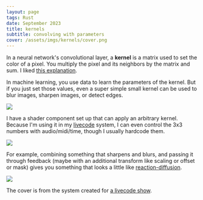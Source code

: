 ```yaml
---
layout: page
tags: Rust
date: September 2023
title: kernels
subtitle: convolving with parameters
cover: /assets/imgs/kernels/cover.png
---
```


In a neural network's convolutional layer, a **kernel** is a matrix used to set the color of a pixel. You multiply the pixel and its neighbors by the matrix and sum. I liked [this explanation](https://setosa.io/ev/image-kernels/).

In machine learning, you use data to learn the parameters of the kernel. But if you just set those values, even a super simple small kernel can be used to blur images, sharpen images, or detect edges. 

<img class="fullwidth" src="/assets/imgs/kernels/img2.png">


I have a shader component set up that can apply an arbitrary kernel. Because I'm using it in my [livecode](/systems/livecode) system, I can even control the 3x3 numbers with audio/midi/time, though I usually hardcode them.

<img class="fullwidth" src="/assets/imgs/kernels/img3.gif">

For example, combining something that sharpens and blurs, and passing it through feedback (maybe with an additional transform like scaling or offset or mask) gives you something that looks a little like [reaction-diffusion](https://jasonwebb.github.io/reaction-diffusion-playground/).


<img class="fullwidth" src="/assets/imgs/kernels/cover.png">

The cover is from the system created for [a livecode show](/events/20230617_livecode_queercoded). 